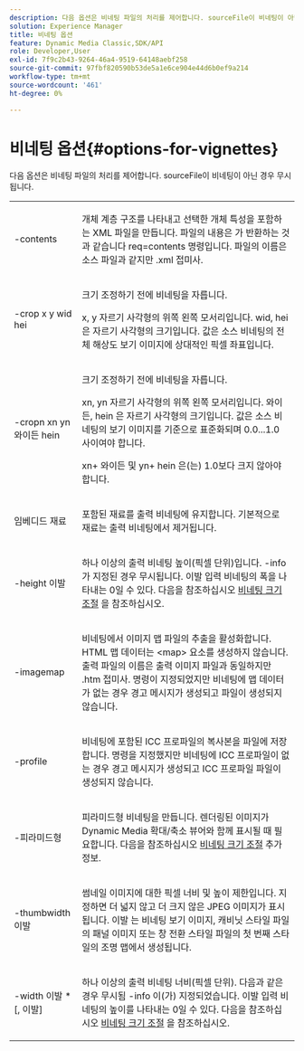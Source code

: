 ```yaml
---
description: 다음 옵션은 비네팅 파일의 처리를 제어합니다. sourceFile이 비네팅이 아닌 경우 무시됩니다.
solution: Experience Manager
title: 비네팅 옵션
feature: Dynamic Media Classic,SDK/API
role: Developer,User
exl-id: 7f9c2b43-9264-46a4-9519-64148aebf258
source-git-commit: 97fbf820590b53de5a1e6ce904e44d6b0ef9a214
workflow-type: tm+mt
source-wordcount: '461'
ht-degree: 0%

---
```


# 비네팅 옵션{#options-for-vignettes}

다음 옵션은 비네팅 파일의 처리를 제어합니다. sourceFile이 비네팅이 아닌 경우 무시됩니다.

<table id="simpletable_6D0C967EB84947FBAC34B46C4BB23AF0"> 
 <tr class="strow"> 
  <td class="stentry"> <p><span class="codeph"> -contents</span> </p></td> 
  <td class="stentry"> <p>개체 계층 구조를 나타내고 선택한 개체 특성을 포함하는 XML 파일을 만듭니다. 파일의 내용은 가 반환하는 것과 같습니다 <span class="codeph"> req=contents</span> 명령입니다. 파일의 이름은 소스 파일과 같지만 <span class="filepath"> .xml</span> 접미사. </p></td> 
 </tr> 
 <tr class="strow"> 
  <td class="stentry"> <p><span class="codeph">-crop <span class="varname"> x</span><span class="varname"> y</span><span class="varname"> wid</span><span class="varname"> hei</span></span> </p></td> 
  <td class="stentry"> <p>크기 조정하기 전에 비네팅을 자릅니다. </p> <p><span class="codeph"><span class="varname"> x</span>,<span class="varname"> y</span></span> 자르기 사각형의 위쪽 왼쪽 모서리입니다. <span class="codeph"><span class="varname"> wid</span>,<span class="varname"> hei</span></span> 은 자르기 사각형의 크기입니다. 값은 소스 비네팅의 전체 해상도 보기 이미지에 상대적인 픽셀 좌표입니다. </p></td> 
 </tr> 
 <tr class="strow"> 
  <td class="stentry"> <p><span class="codeph">-cropn <span class="varname"> xn</span><span class="varname"> yn</span><span class="varname"> 와이든</span><span class="varname"> hein</span></span> </p> </td> 
  <td class="stentry"> <p>크기 조정하기 전에 비네팅을 자릅니다. </p> <p><span class="codeph"><span class="varname"> xn</span>,<span class="varname"> yn</span></span> 자르기 사각형의 위쪽 왼쪽 모서리입니다. <span class="codeph"><span class="varname"> 와이든</span>,<span class="varname"> hein</span></span> 은 자르기 사각형의 크기입니다. 값은 소스 비네팅의 보기 이미지를 기준으로 표준화되며 0.0...1.0 사이여야 합니다. </p> <p><span class="codeph"><span class="varname"> xn</span></span>+<span class="codeph"><span class="varname"> 와이든</span></span> 및 <span class="codeph"><span class="varname"> yn</span></span>+<span class="codeph"><span class="varname"> hein</span></span> 은(는) 1.0보다 크지 않아야 합니다. </p></td> 
 </tr> 
 <tr class="strow"> 
  <td class="stentry"> <p><span class="codeph"> 임베디드 재료</span> </p></td> 
  <td class="stentry"> <p>포함된 재료를 출력 비네팅에 유지합니다. 기본적으로 재료는 출력 비네팅에서 제거됩니다. </p></td> 
 </tr> 
 <tr class="strow"> 
  <td class="stentry"> <p><span class="codeph">-height <span class="varname"> 이발</span></span> </p></td> 
  <td class="stentry"> <p>하나 이상의 출력 비네팅 높이(픽셀 단위)입니다. -info가 지정된 경우 무시됩니다. <span class="varname"> 이발</span> 입력 비네팅의 폭을 나타내는 0일 수 있다. 다음을 참조하십시오 <a href="../../../../ir-api/vntc/utilities/c-ir-vignette-converter-vntc/c-ir-vignette-scaling.md#concept-e373a29c2f954df98d704c7723804585" type="concept" format="dita" scope="local"> 비네팅 크기 조절</a> 을 참조하십시오. </p></td> 
 </tr> 
 <tr class="strow"> 
  <td class="stentry"> <p><span class="codeph"> -imagemap</span> </p></td> 
  <td class="stentry"> <p>비네팅에서 이미지 맵 파일의 추출을 활성화합니다. HTML 맵 데이터는 <span class="codeph"> &lt;map&gt;</span> 요소를 생성하지 않습니다. 출력 파일의 이름은 출력 이미지 파일과 동일하지만 <span class="filepath"> .htm</span> 접미사. 명령이 지정되었지만 비네팅에 맵 데이터가 없는 경우 경고 메시지가 생성되고 파일이 생성되지 않습니다. </p></td> 
 </tr> 
 <tr class="strow"> 
  <td class="stentry"> <p><span class="codeph"> -profile</span> </p></td> 
  <td class="stentry"> <p>비네팅에 포함된 ICC 프로파일의 복사본을 파일에 저장합니다. 명령을 지정했지만 비네팅에 ICC 프로파일이 없는 경우 경고 메시지가 생성되고 ICC 프로파일 파일이 생성되지 않습니다. </p></td> 
 </tr> 
 <tr class="strow"> 
  <td class="stentry"> <p><span class="codeph"> -피라미드형</span> </p></td> 
  <td class="stentry"> <p>피라미드형 비네팅을 만듭니다. 렌더링된 이미지가 Dynamic Media 확대/축소 뷰어와 함께 표시될 때 필요합니다. 다음을 참조하십시오 <a href="../../../../ir-api/vntc/utilities/c-ir-vignette-converter-vntc/c-ir-vignette-scaling.md#concept-e373a29c2f954df98d704c7723804585" type="concept" format="dita" scope="local"> 비네팅 크기 조절</a> 추가 정보. </p></td> 
 </tr> 
 <tr class="strow"> 
  <td class="stentry"> <p><span class="codeph">-thumbwidth <span class="varname"> 이발</span></span> </p></td> 
  <td class="stentry"> <p>썸네일 이미지에 대한 픽셀 너비 및 높이 제한입니다. 지정하면 더 넓지 않고 더 크지 않은 JPEG 이미지가 표시됩니다. <span class="varname"> 이발</span> 는 비네팅 보기 이미지, 캐비닛 스타일 파일의 패널 이미지 또는 창 전환 스타일 파일의 첫 번째 스타일의 조명 맵에서 생성됩니다. </p></td> 
 </tr> 
 <tr class="strow"> 
  <td class="stentry"> <p><span class="codeph">-width <span class="varname"> 이발</span> *[,<span class="varname"> 이발</span>]</span> </p></td> 
  <td class="stentry"> <p>하나 이상의 출력 비네팅 너비(픽셀 단위). 다음과 같은 경우 무시됨 <span class="codeph"> -info</span> 이(가) 지정되었습니다. <span class="varname"> 이발</span> 입력 비네팅의 높이를 나타내는 0일 수 있다. 다음을 참조하십시오 <a href="../../../../ir-api/vntc/utilities/c-ir-vignette-converter-vntc/c-ir-vignette-scaling.md#concept-e373a29c2f954df98d704c7723804585" type="concept" format="dita" scope="local"> 비네팅 크기 조절</a> 을 참조하십시오. </p></td> 
 </tr> 
</table>
